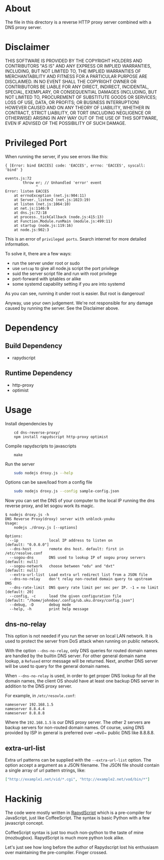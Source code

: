 About
=====
The file in this directory is a reverse HTTP proxy server combined with a DNS
proxy server.

Disclaimer
==========
THIS SOFTWARE IS PROVIDED BY THE COPYRIGHT HOLDERS AND CONTRIBUTORS "AS IS" AND
ANY EXPRESS OR IMPLIED WARRANTIES, INCLUDING, BUT NOT LIMITED TO, THE IMPLIED
WARRANTIES OF MERCHANTABILITY AND FITNESS FOR A PARTICULAR PURPOSE ARE
DISCLAIMED. IN NO EVENT SHALL THE COPYRIGHT OWNER OR CONTRIBUTORS BE LIABLE FOR
ANY DIRECT, INDIRECT, INCIDENTAL, SPECIAL, EXEMPLARY, OR CONSEQUENTIAL DAMAGES
(INCLUDING, BUT NOT LIMITED TO, PROCUREMENT OF SUBSTITUTE GOODS OR SERVICES;
LOSS OF USE, DATA, OR PROFITS; OR BUSINESS INTERRUPTION) HOWEVER CAUSED AND
ON ANY THEORY OF LIABILITY, WHETHER IN CONTRACT, STRICT LIABILITY, OR TORT
(INCLUDING NEGLIGENCE OR OTHERWISE) ARISING IN ANY WAY OUT OF THE USE OF THIS
SOFTWARE, EVEN IF ADVISED OF THE POSSIBILITY OF SUCH DAMAGE.

Privileged Port
===============
When running the server, if you see errors like this:
```
{ [Error: bind EACCES] code: 'EACCES', errno: 'EACCES', syscall: 'bind' }

events.js:72
        throw er; // Unhandled 'error' event
              ^
Error: listen EACCES
    at errnoException (net.js:904:11)
    at Server._listen2 (net.js:1023:19)
    at listen (net.js:1064:10)
    at net.js:1146:9
    at dns.js:72:18
    at process._tickCallback (node.js:415:13)
    at Function.Module.runMain (module.js:499:11)
    at startup (node.js:119:16)
    at node.js:902:3
```

This is an error of `privileged ports`. Search internet for more detailed
information.

To solve it, there are a few ways:

  * run the server under root or sudo
  * use `setcap` to give all node.js script the port privilege
  * suid the server script file and run with root privilege
  * port-forward with iptables or alike
  * some systemd capability setting if you are into systemd

As you can see, running it under root is easier. But root is dangerous!

Anyway, use your own judgement. We're not responsible for any damage caused
by running the server. See the Disclaimer above.

Dependency
==========

Build Dependency
----------------
 * rapydscript

Runtime Dependency
------------------
 * http-proxy
 * optimist

Usage
=====
Install dependencies by
```
    cd dns-reverse-proxy/
    npm install rapydscript http-proxy optimist
```

Compile rapydscripts to javascripts
```
    make
```

Run the server
```sh
    sudo nodejs droxy.js --help
```

Options can be save/load from a config file
```sh
    sudo nodejs droxy.js --config sample-config.json
```

Now you can set the DNS of your computer to the local
IP running the dns reverse proxy, and let sogou work
its magic.

```
$ nodejs droxy.js -h
DNS Reverse Proxy(droxy) server with unblock-youku
Usage:
	nodejs ./droxy.js [--options]

Options:
  --ip              local IP address to listen on                         [default: "0.0.0.0"]
  --dns-host        remote dns host. default: first in /etc/resolve.conf
  --sogou-dns       DNS used to lookup IP of sogou proxy servers          [default: null]
  --sogou-network   choose between "edu" and "dxt"                        [default: null]
  --extra-url-list  Load extra url redirect list from a JSON file       
  --dns-no-relay    don't relay non-routed domain query to upstream DNS 
  --dns-rate-limit  DNS query rate limit per sec per IP. -1 = no limit    [default: 20]
  --config, -c      load the given configuration file                     [default: "/home/johndoe/.config/ub.uku.droxy/config.json"]
  --debug, -D       debug mode                                          
  --help, -h        print help message                                  

```

dns-no-relay
------------
This option is not needed if you run the server on local LAN network. It is
used to protect the server from DoS attack when running on public network.

With the option `--dns-no-relay`, only DNS queries for routed domain names are
handled by the builtin DNS server. For other general domain name lookup, a
`Refused` error message will be returned. Next, another DNS server will be used
to query for the general domain names.

When `--dns-no-relay` is used, in order to get proper DNS lookup for all the
domain names, the client OS should have at least one backup DNS server in
addition to the DNS proxy server.

For example, in `/etc/resovle.conf`:

```
nameserver 192.168.1.5
nameserver 8.8.4.4
nameserver 8.8.8.8
```

Where the `192.168.1.5` is our DNS proxy server. The other 2 servers are backup
servers for non-routed domain names. Of course, using DNS provided by ISP in
general is preferred over ~evil~ public DNS like 8.8.8.8.

extra-url-list
--------------
Extra url patterns can be supplied with the `--extra-url-list` option. The
option accept a argument as a JSON filename. The JSON file should contain a
single array of url pattern strings, like:

```json
["http://example1.net/vid/*.cgi", "http://example2.net/vod/bin/*"]
```

Hackinig
========
The code were mostly written in [RapydScript](http://rapydscript.pyjeon.com/)
which is a pre-compiler for JavaScript, just like CoffeeScript. The syntax is
basic Python with a few javascript concept.

CoffeeScript syntax is just too much non-python to the taste of mine
(mozbugbox). RapydScript is much more python look alike.

Let's just see how long before the author of Rapydscript lost his enthusiasm
over maintaining the pre-compiler. Finger crossed.

